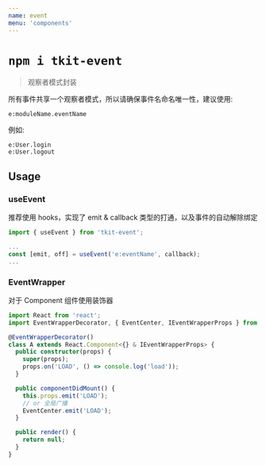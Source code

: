 ```yaml
---
name: event
menu: 'components'
---
```


# `npm i tkit-event`

> 观察者模式封装

所有事件共享一个观察者模式，所以请确保事件名命名唯一性，建议使用:

```shell
e:moduleName.eventName
```

例如:

```shell
e:User.login
e:User.logout
```

## Usage

### useEvent

推荐使用 hooks，实现了 emit & callback 类型的打通，以及事件的自动解除绑定

```ts
import { useEvent } from 'tkit-event';

...
const [emit, off] = useEvent('e:eventName', callback);
...
```

### EventWrapper

对于 Component 组件使用装饰器

```ts
import React from 'react';
import EventWrapperDecorator, { EventCenter, IEventWrapperProps } from 'tkit-event';

@EventWrapperDecorator()
class A extends React.Component<{} & IEventWrapperProps> {
  public constructor(props) {
    super(props);
    props.on('LOAD', () => console.log('load'));
  }

  public componentDidMount() {
    this.props.emit('LOAD');
    // or 全局广播
    EventCenter.emit('LOAD');
  }

  public render() {
    return null;
  }
}
```
